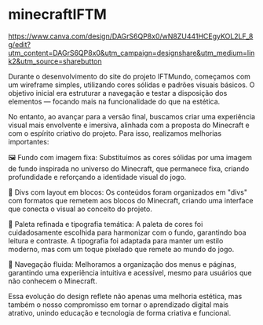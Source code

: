 # minecraftIFTM
https://www.canva.com/design/DAGrS6QP8x0/wN8ZU441HCEgyKOL2LF_8g/edit?utm_content=DAGrS6QP8x0&utm_campaign=designshare&utm_medium=link2&utm_source=sharebutton

Durante o desenvolvimento do site do projeto IFTMundo, começamos com um wireframe simples, utilizando cores sólidas e padrões visuais básicos. O objetivo inicial era estruturar a navegação e testar a disposição dos elementos — focando mais na funcionalidade do que na estética.

No entanto, ao avançar para a versão final, buscamos criar uma experiência visual mais envolvente e imersiva, alinhada com a proposta do Minecraft e com o espírito criativo do projeto. Para isso, realizamos melhorias importantes:

🖼 Fundo com imagem fixa: Substituímos as cores sólidas por uma imagem de fundo inspirada no universo do Minecraft, que permanece fixa, criando profundidade e reforçando a identidade visual do jogo.

🧱 Divs com layout em blocos: Os conteúdos foram organizados em "divs" com formatos que remetem aos blocos do Minecraft, criando uma interface que conecta o visual ao conceito do projeto.

🎨 Paleta refinada e tipografia temática: A paleta de cores foi cuidadosamente escolhida para harmonizar com o fundo, garantindo boa leitura e contraste. A tipografia foi adaptada para manter um estilo moderno, mas com um toque pixelado que remete ao mundo do jogo.

🧭 Navegação fluida: Melhoramos a organização dos menus e páginas, garantindo uma experiência intuitiva e acessível, mesmo para usuários que não conhecem o Minecraft.

Essa evolução do design reflete não apenas uma melhoria estética, mas também o nosso compromisso em tornar o aprendizado digital mais atrativo, unindo educação e tecnologia de forma criativa e funcional.
